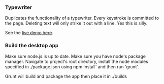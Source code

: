 ### Typewriter

Duplicates the functionality of a typewriter. Every keystroke is committed to the page. Deleting text will only strike it out with a line. Yes this is silly.

See the [live demo here](http://davidmerfield.github.io/typewriter/).

### Build the desktop app

Make sure node.js is up to date. Make sure you have node's package manager. Navigate to project's root directory, install the node modules specified in ./package.json using 
npm install' and then run 'grunt'. 

Grunt will build and package the app then place it in ./builds
